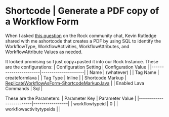 # Shortcode | Generate a PDF copy of a Workflow Form

When I asked [this question](https://chat.rockrms.com/channel/lava?msg=7btqJnzqeSxMtEeZZ) on the Rock community chat, Kevin Rutledge shared with me ashortcode that creates a PDF by using SQL to identify the WorkflowType, WorkflowActivities, WorkflowAttributes, and WorkflowAttribute Values as needed.

It looked promising so I just copy+pasted it into our Rock Instance. These are the configurations:
| Configuration Setting | Configuration Value |
|-----------------------|---------------------|
| Name                  | (whatever)          |
| Tag Name              | createformlava      |
| Tag Type              | Inline              |
| Shortcode Markup      | [ReplicateWorkflowAsForm-ShortcodeMarkup.lava](../ShortCode-ReplicateWorkflowAsForm/ReplicateWorkflowAsForm-ShortcodeMarkup.lava) |
| Enabled Lava Commands | Sql                 |

These are the Parameters:
| Parameter Key           | Parameter Value |
|-------------------------|-----------------|
| workflowtypeid          | 0               |
| workflowactivitytypeids |                 |